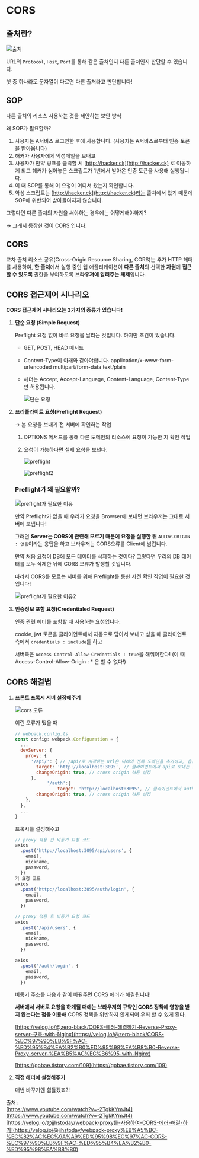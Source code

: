# **CORS**

## **출처란?**

![출처](../../images/web/CORS/출처.png)

URL의 `Protocol`, `Host`, `Port`를 통해 같은 출처인지 다른 출처인지 판단할 수 있습니다.

셋 중 하나라도 문자열이 다르면 다른 출처라고 판단합니다!

## **SOP**

다른 출처의 리소스 사용하는 것을 제안하는 보안 방식

왜 SOP가 필요할까?

1. 사용자는 A서비스 로그인한 후에 사용합니다. (사용자는 A서비스로부터 인증 토큰을 받아옵니다)
2. 해커가 사용자에게  악성메일을 보내고
3. 사용자가 만약 링크를 클릭할 시 [http://hacker.ck](http://hacker.ck) 로 이동하게 되고 해커가 심어놓은 스크립트가 1번에서 받아온 인증 토큰을 사용해 실행됩니다.
4. 이 때 SOP를 통해 이 요청이 어디서 왔는지 확인합니다. 
5. 악성 스크립트는 [http://hacker.ck](http://hacker.ck)라는 출처에서 왔기 때문에  SOP에 위반되어 받아들여지지 않습니다.

그렇다면 다른 출처의 자원을 써야하는 경우에는 어떻게해야하지?

→ 그래서 등장한 것이 CORS 입니다.

## **CORS**

교차 출처 리소스 공유(Cross-Origin Resource Sharing, CORS)는 추가 HTTP 헤더를 사용하여, **한 출처**에서 실행 중인 웹 애플리케이션이 **다른 출처**의 선택한 **자원**에 **접근할 수 있도록** 권한을 부여하도록 **브라우저에 알려주는 체제**입니다.

## **CORS 접근제어 시나리오**

**CORS 접근제어 시나리오는 3가지의 종류가 있습니다!**

1. **단순 요청 (Simple Request)**
    
    Preflight 요청 없이 바로 요청을 날리는 것입니다. 하지만 조건이 있습니다.
    
    - GET, POST, HEAD 메서드
    - Content-Type이 아래와 같아야합니다. 
    application/x-www-form-urlencoded
    multipart/form-data
    text/plain
    - 헤더는 Accept,  Accept-Language, Content-Language, Content-Type 만 허용됩니다.
    
         ![단순 요청](../../images/web/CORS/단순요청.png)
    

2. **프리플라이트 요청(Preflight Request)**
    
    → 본 요청을 보내기 전 서버에 확인하는 작업
    
    1.  OPTIONS 메서드를 통해 다른 도메인의 리소스에 요청이 가능한 지 확인 작업
    2. 요청이 가능하다면 실제 요청을 보낸다.
        
        ![preflight](../../images/web/CORS/Preflight%20Request.png)
        
        ![preflight2](../../images/web/CORS/Preflight%20Request2.png)
        
    
    ### **Preflight가 왜 필요할까?**
    
    ![preflight가 필요한 이유](../../images/web/CORS/Preflight가%20필요한%20이유%201.png)
    
    만약 Preflight가 없을 때 우리가 요청을 Browser에 보내면 브라우저는 그대로 서버에 보냅니다!  
    
    그러면 **Server는 CORS에 관련해 모르기 때문에 요청을 실행한 뒤** `ALLOW-ORIGIN : 없음`이라는 응답을 하고 브라우저는 CORS오류를 Client에 넘깁니다.
    
    만약 처음 요청이 DB에 모든 데이터를 삭제하는 것이다? 
    그렇다면 우리의 DB 데이터를 모두 삭제한 뒤에 CORS 오류가 발생할 것입니다.
    
    따라서 CORS를 모르는 서버를 위해 Preflight를 통한 사전 확인 작업이 필요한 것입니다!
    
    ![preflight가 필요한 이유2](../../images/web/CORS/Preflight가%20필요한%20이유%202.png)
    
3. **인증정보 포함 요청(Credentialed Request)**
    
    인증 관련 헤더를 포함할 때 사용하는 요청입니다.
    
    cookie, jwt 토큰을 클라이언트에서 자동으로 담아서 보내고 싶을 때
    클라이언트 측에서 `credentials : include`를 하고
    
    서버측은  `Access-Control-Allow-Credentials : true`을 해줘야한다!
    (이 때 Access-Control-Allow-Origin : * 은 할 수 없다!)
    

## **CORS 해결법**

1. **프론트 프록시 서버 설정해주기**
    
    ![cors 오류](../../images/web/CORS/cors에러.png)
    
    이런 오류가 떴을 때 
    
    ```jsx
    // webpack.config.ts
    const config: webpack.Configuration = {
      ...
      devServer: {
        proxy: {
          '/api/': { // /api/로 시작하는 url은 아래의 전체 도메인을 추가하고, 옵션을 적용 
            target: 'http://localhost:3095', // 클라이언트에서 api로 보내는 요청은 주소를 3095로 바꿔서 보내겠다 라는 뜻
            changeOrigin: true, // cross origin 허용 설정
          },
    			'/auth':{
    				target: 'http://localhost:3095', // 클라이언트에서 auth로 보내는 요청은 주소를 3095로 바꿔서 보내겠다 라는 뜻
            changeOrigin: true, // cross origin 허용 설정
        },
      },
      ...
    }
    ```
    
    프록시를 설정해주고
    
    ```jsx
    // proxy 적용 전 비동기 요청 코드
    axios
      .post('http://localhost:3095/api/users', {
        email,
        nickname,
        password,
      })
    기 요청 코드
    axios
      .post('http://localhost:3095/auth/login', {
        email,
        password,
      })
    
    // proxy 적용 후 비동기 요청 코드
    axios
      .post('/api/users', {
        email,
        nickname,
        password,
      })
    
    axios
      .post('/auth/login', {
        email,
        password,
      })
    
    ```
    
    비동기 주소를 다음과 같이 바꿔주면 CORS 에러가 해결됩니다! 
    
    **서버에서 서버로 요청을 하게될 때에는 브라우저의 규약인 CORS 정책에 영향을 받지 않는다는 점을 이용해** CORS 정책을 위반하지 않게되어 우회 할 수 있게 된다.
    
    [https://velog.io/@zero-black/CORS-에러-해결하기-Reverse-Proxy-server-구축-with-Nginx](https://velog.io/@zero-black/CORS-%EC%97%90%EB%9F%AC-%ED%95%B4%EA%B2%B0%ED%95%98%EA%B8%B0-Reverse-Proxy-server-%EA%B5%AC%EC%B6%95-with-Nginx)
    
    [https://gobae.tistory.com/109](https://gobae.tistory.com/109)
    
2. **직접 헤더에 설정해주기**
    
    매번 바꾸기엔 힘들겠죠?!
    

출처 : <br/>
[https://www.youtube.com/watch?v=-2TgkKYmJt4](https://www.youtube.com/watch?v=-2TgkKYmJt4)
[https://velog.io/@jjhstoday/webpack-proxy를-사용하여-CORS-에러-해결-하기](https://velog.io/@jjhstoday/webpack-proxy%EB%A5%BC-%EC%82%AC%EC%9A%A9%ED%95%98%EC%97%AC-CORS-%EC%97%90%EB%9F%AC-%ED%95%B4%EA%B2%B0-%ED%95%98%EA%B8%B0)
